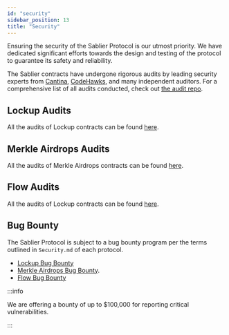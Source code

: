 ```yaml
---
id: "security"
sidebar_position: 13
title: "Security"
---
```


Ensuring the security of the Sablier Protocol is our utmost priority. We have dedicated significant efforts towards the
design and testing of the protocol to guarantee its safety and reliability.

The Sablier contracts have undergone rigorous audits by leading security experts from [Cantina](https://cantina.xyz/),
[CodeHawks](https://codehawks.cyfrin.io/), and many independent auditors. For a comprehensive list of all audits
conducted, check out [the audit repo](https://github.com/sablier-labs/audits/).

## Lockup Audits

All the audits of Lockup contracts can be found [here](https://github.com/sablier-labs/audits/blob/main/lockup).

## Merkle Airdrops Audits

All the audits of Merkle Airdrops contracts can be found
[here](https://github.com/sablier-labs/audits/tree/main/airdrops).

## Flow Audits

All the audits of Lockup contracts can be found [here](https://github.com/sablier-labs/audits/blob/main/flow).

## Bug Bounty

The Sablier Protocol is subject to a bug bounty program per the terms outlined in `Security.md` of each protocol.

- [Lockup Bug Bounty](https://github.com/sablier-labs/lockup/blob/main/SECURITY.md)
- [Merkle Airdrops Bug Bounty](https://github.com/sablier-labs/airdrops/blob/main/SECURITY.md).
- [Flow Bug Bounty](https://github.com/sablier-labs/flow/blob/main/SECURITY.md)

:::info

We are offering a bounty of up to $100,000 for reporting critical vulnerabilities.

:::
